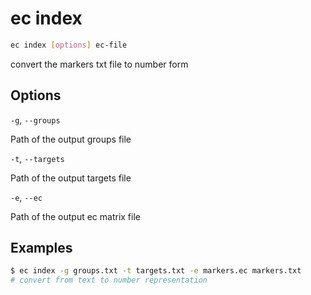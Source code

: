 # ec index

```bash
ec index [options] ec-file
```

convert the markers txt file to number form

## Options

`-g`, `--groups`

Path of the output groups file

`-t`, `--targets`

Path of the output targets file

`-e`, `--ec`

Path of the output ec matrix file

## Examples

```bash
$ ec index -g groups.txt -t targets.txt -e markers.ec markers.txt
# convert from text to number representation
```
